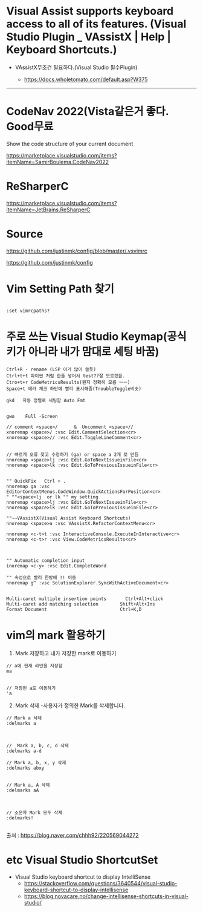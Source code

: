 # Visual Assist supports keyboard access to all of its features. (Visual Studio Plugin _ VAssistX | Help | Keyboard Shortcuts.)

- VAssistX무조건 필요하다.(Visual Studio 필수Plugin)

  - https://docs.wholetomato.com/default.asp?W375

<hr>

# CodeNav 2022(Vista같은거 좋다. Good무료

Show the code structure of your current document

https://marketplace.visualstudio.com/items?itemName=SamirBoulema.CodeNav2022

# ReSharperC

https://marketplace.visualstudio.com/items?itemName=JetBrains.ReSharperC

# Source

https://github.com/justinmk/config/blob/master/.vsvimrc


https://github.com/justinmk/config

# Vim Setting Path 찾기

```

:set vimrcpaths?

```

# 주로 쓰는 Visual Studio Keymap(공식 키가 아니라 내가 맘대로 세팅 바꿈)

```
Ctrl+R - rename (LSP 이거 많이 쓸듯)
Ctrl+t+t 파이썬 처럼 한줄 넣어서 test??잘 모르겠음.
Ctro+t+r CodeMetricsResults(뭔지 정확히 모름 ㅡㅡ)
Space+t 에러 체크 하단에 빨리 표시해줌(TroubleToggle비슷)

gkd   자동 정렬로 세팅함 Auto Fmt


gwo    Full -Screen

// comment <space>/      &  Uncomment <space>//
xnoremap <space>/ :vsc Edit.CommentSelection<cr>
xnoremap <space>// :vsc Edit.ToggleLineComment<cr>


// 빠르게 오류 찾고 수정하기 (ga) or space a 2개 로 만듬
nnoremap <space>lj :vsc Edit.GoToNextIssueinFile<cr>
nnoremap <space>lk :vsc Edit.GoToPreviousIssueinFile<cr>


"" QuickFix   Ctrl + .
nnoremap ga :vsc EditorContextMenus.CodeWindow.QuickActionsForPosition<cr>
" ""<space>lj  or lk "" my setting 
nnoremap <space>lj :vsc Edit.GoToNextIssueinFile<cr>
nnoremap <space>lk :vsc Edit.GoToPreviousIssueinFile<cr>

""~~VAssistX(Visual Assist Keyboard Shortcuts)
nnoremap <space>a :vsc VAssistX.RefactorContextMenu<cr>

nnoremap <c-t>t :vsc InteractiveConsole.ExecuteInInteractive<cr>
nnoremap <c-t>r :vsc View.CodeMetricsResults<cr>



"" Automatic completion input
inoremap <c-y> :vsc Edit.CompleteWord

"" 속성으로 빨리 한방에 !! 이동
nnoremap g^ :vsc SolutionExplorer.SyncWithActiveDocument<cr>

```


```

Multi-caret multiple insertion points	    Ctrl+Alt+click
Multi-caret add matching selection	      Shift+Alt+Ins
Format Document	                          Ctrl+K,D  

```


# vim의 mark 활용하기

1. Mark 저장하고 내가 저장한 mark로 이동하기

```
// a에 현재 라인을 저장함
ma


// 저장된 a로 이동하기
'a
```



2. Mark 삭제
-사용자가 정의한 Mark를 삭제합니다.

```
// Mark a 삭제
:delmarks a
	

 
//  Mark a, b, c, d 삭제
:delmarks a-d

// Mark a, b, x, y 삭제
:delmarks abxy
	

// Mark a, A 삭제 
:delmarks aA



// 소문자 Mark 모두 삭제
:delmarks!
	
```

출처 : https://blog.naver.com/chhh92/220569044272



# etc Visual Studio ShortcutSet

- Visual Studio keyboard shortcut to display IntelliSense
  - https://stackoverflow.com/questions/3640544/visual-studio-keyboard-shortcut-to-display-intellisense
  - https://blog.novacare.no/change-intellisense-shortcuts-in-visual-studio/
